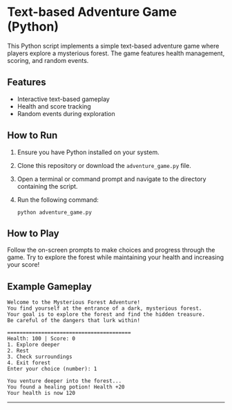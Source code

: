 # Text-based Adventure Game (Python)

This Python script implements a simple text-based adventure game where players explore a mysterious forest. The game features health management, scoring, and random events.

## Features

- Interactive text-based gameplay
- Health and score tracking
- Random events during exploration

## How to Run

1. Ensure you have Python installed on your system.
2. Clone this repository or download the `adventure_game.py` file.
3. Open a terminal or command prompt and navigate to the directory containing the script.
4. Run the following command:

   ```
   python adventure_game.py
   ```

## How to Play

Follow the on-screen prompts to make choices and progress through the game. Try to explore the forest while maintaining your health and increasing your score!

## Example Gameplay

```
Welcome to the Mysterious Forest Adventure!
You find yourself at the entrance of a dark, mysterious forest.
Your goal is to explore the forest and find the hidden treasure.
Be careful of the dangers that lurk within!

========================================
Health: 100 | Score: 0
1. Explore deeper
2. Rest
3. Check surroundings
4. Exit forest
Enter your choice (number): 1

You venture deeper into the forest...
You found a healing potion! Health +20
Your health is now 120
```

---
